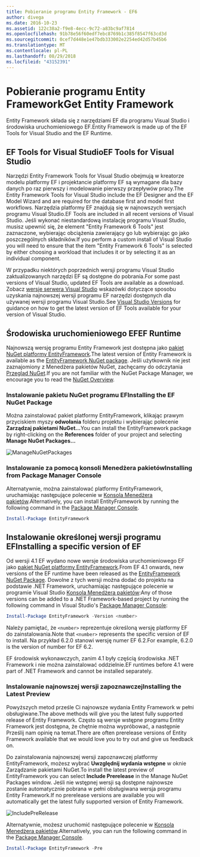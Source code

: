 ```yaml
---
title: Pobieranie programu Entity Framework - EF6
author: divega
ms.date: 2016-10-23
ms.assetid: 122c38a2-f9e8-4ecc-9c72-a83bc9af7814
ms.openlocfilehash: 91b78e56f60edf7ebc8769b1c385f8547f63cd3d
ms.sourcegitcommit: 0cef7d448e1e47bdb333002e2254ed42d57b45b6
ms.translationtype: MT
ms.contentlocale: pl-PL
ms.lasthandoff: 08/29/2018
ms.locfileid: "43152391"
---
```

# <a name="get-entity-framework"></a><span data-ttu-id="fe9e8-102">Pobieranie programu Entity Framework</span><span class="sxs-lookup"><span data-stu-id="fe9e8-102">Get Entity Framework</span></span>
<span data-ttu-id="fe9e8-103">Entity Framework składa się z narzędziami EF dla programu Visual Studio i środowiska uruchomieniowego EF.</span><span class="sxs-lookup"><span data-stu-id="fe9e8-103">Entity Framework is made up of the EF Tools for Visual Studio and the EF Runtime.</span></span>

## <a name="ef-tools-for-visual-studio"></a><span data-ttu-id="fe9e8-104">EF Tools for Visual Studio</span><span class="sxs-lookup"><span data-stu-id="fe9e8-104">EF Tools for Visual Studio</span></span>

<span data-ttu-id="fe9e8-105">Narzędzi Entity Framework Tools for Visual Studio obejmują w kreatorze modelu platformy EF i projektancie platformy EF są wymagane dla bazy danych po raz pierwszy i modelowanie pierwszy przepływów pracy.</span><span class="sxs-lookup"><span data-stu-id="fe9e8-105">The Entity Framework Tools for Visual Studio include the EF Designer and the EF Model Wizard and are required for the database first and model first workflows.</span></span> <span data-ttu-id="fe9e8-106">Narzędzia platformy EF znajdują się w najnowszych wersjach programu Visual Studio.</span><span class="sxs-lookup"><span data-stu-id="fe9e8-106">EF Tools are included in all recent versions of Visual Studio.</span></span> <span data-ttu-id="fe9e8-107">Jeśli wykonać niestandardową instalację programu Visual Studio, musisz upewnić się, że element "Entity Framework 6 Tools" jest zaznaczone, wybierając obciążenia zawierający go lub wybierając go jako poszczególnych składników.</span><span class="sxs-lookup"><span data-stu-id="fe9e8-107">If you perform a custom install of Visual Studio you will need to ensure that the item "Entity Framework 6 Tools" is selected by either choosing a workload that includes it or by selecting it as an individual component.</span></span>

<span data-ttu-id="fe9e8-108">W przypadku niektórych poprzednich wersji programu Visual Studio zaktualizowanych narzędzi EF są dostępne do pobrania.</span><span class="sxs-lookup"><span data-stu-id="fe9e8-108">For some past versions of Visual Studio, updated EF Tools are available as a download.</span></span> <span data-ttu-id="fe9e8-109">Zobacz [wersje serwera Visual Studio](~/ef6/what-is-new/visual-studio.md) wskazówki dotyczące sposobu uzyskania najnowszej wersji programu EF narzędzi dostępnych dla używanej wersji programu Visual Studio.</span><span class="sxs-lookup"><span data-stu-id="fe9e8-109">See [Visual Studio Versions](~/ef6/what-is-new/visual-studio.md) for guidance on how to get the latest version of EF Tools available for your version of Visual Studio.</span></span>

## <a name="ef-runtime"></a><span data-ttu-id="fe9e8-110">Środowiska uruchomieniowego EF</span><span class="sxs-lookup"><span data-stu-id="fe9e8-110">EF Runtime</span></span>

<span data-ttu-id="fe9e8-111">Najnowszą wersję programu Entity Framework jest dostępna jako [pakiet NuGet platformy EntityFramework](http://nuget.org/packages/EntityFramework/).</span><span class="sxs-lookup"><span data-stu-id="fe9e8-111">The latest version of Entity Framework is available as the [EntityFramework NuGet package](http://nuget.org/packages/EntityFramework/).</span></span> <span data-ttu-id="fe9e8-112">Jeśli użytkownik nie jest zaznajomiony z Menedżera pakietów NuGet, zachęcamy do odczytania [Przegląd NuGet](https://docs.microsoft.com/nuget/consume-packages/overview-and-workflow).</span><span class="sxs-lookup"><span data-stu-id="fe9e8-112">If you are not familiar with the NuGet Package Manager, we encourage you to read the [NuGet Overview](https://docs.microsoft.com/nuget/consume-packages/overview-and-workflow).</span></span>

### <a name="installing-the-ef-nuget-package"></a><span data-ttu-id="fe9e8-113">Instalowanie pakietu NuGet programu EF</span><span class="sxs-lookup"><span data-stu-id="fe9e8-113">Installing the EF NuGet Package</span></span>

<span data-ttu-id="fe9e8-114">Można zainstalować pakiet platformy EntityFramework, klikając prawym przyciskiem myszy **odwołania** folderu projektu i wybierając polecenie **Zarządzaj pakietami NuGet...**</span><span class="sxs-lookup"><span data-stu-id="fe9e8-114">You can install the EntityFramework package by right-clicking on the **References** folder of your project and selecting **Manage NuGet Packages…**</span></span>

![ManageNuGetPackages](~/ef6/media/managenugetpackages.png)

### <a name="installing-from-package-manager-console"></a><span data-ttu-id="fe9e8-116">Instalowanie za pomocą konsoli Menedżera pakietów</span><span class="sxs-lookup"><span data-stu-id="fe9e8-116">Installing from Package Manager Console</span></span>

<span data-ttu-id="fe9e8-117">Alternatywnie, można zainstalować platformy EntityFramework, uruchamiając następujące polecenie w [Konsola Menedżera pakietów](http://docs.nuget.org/docs/start-here/using-the-package-manager-console).</span><span class="sxs-lookup"><span data-stu-id="fe9e8-117">Alternatively, you can install EntityFramework by running the following command in the [Package Manager Console](http://docs.nuget.org/docs/start-here/using-the-package-manager-console).</span></span>

``` powershell
Install-Package EntityFramework
```

## <a name="installing-a-specific-version-of-ef"></a><span data-ttu-id="fe9e8-118">Instalowanie określonej wersji programu EF</span><span class="sxs-lookup"><span data-stu-id="fe9e8-118">Installing a specific version of EF</span></span>

<span data-ttu-id="fe9e8-119">Od wersji 4.1 EF wydano nowe wersje środowiska uruchomieniowego EF jako [pakiet NuGet platformy EntityFramework](https://www.nuget.org/packages/EntityFramework/).</span><span class="sxs-lookup"><span data-stu-id="fe9e8-119">From EF 4.1 onwards, new versions of the EF runtime have been released as the [EntityFramework NuGet Package](https://www.nuget.org/packages/EntityFramework/).</span></span> <span data-ttu-id="fe9e8-120">Dowolne z tych wersji można dodać do projektu na podstawie .NET Framework, uruchamiając następujące polecenie w programie Visual Studio [Konsola Menedżera pakietów](http://docs.nuget.org/docs/start-here/using-the-package-manager-console):</span><span class="sxs-lookup"><span data-stu-id="fe9e8-120">Any of those versions can be added to a .NET Framework-based project by running the following command in Visual Studio's [Package Manager Console](http://docs.nuget.org/docs/start-here/using-the-package-manager-console):</span></span>

``` powershell
Install-Package EntityFramework -Version <number>
```

<span data-ttu-id="fe9e8-121">Należy pamiętać, że `<number>` reprezentuje określoną wersję platformy EF do zainstalowania.</span><span class="sxs-lookup"><span data-stu-id="fe9e8-121">Note that `<number>` represents the specific version of EF to install.</span></span> <span data-ttu-id="fe9e8-122">Na przykład 6.2.0 stanowi wersję numer EF 6.2.</span><span class="sxs-lookup"><span data-stu-id="fe9e8-122">For example, 6.2.0 is the version of number for EF 6.2.</span></span>   

<span data-ttu-id="fe9e8-123">EF środowisk wykonawczych, zanim 4.1 były częścią środowiska .NET Framework i nie można zainstalować oddzielnie.</span><span class="sxs-lookup"><span data-stu-id="fe9e8-123">EF runtimes before 4.1 were part of .NET Framework and cannot be installed separately.</span></span>

### <a name="installing-the-latest-preview"></a><span data-ttu-id="fe9e8-124">Instalowanie najnowszej wersji zapoznawczej</span><span class="sxs-lookup"><span data-stu-id="fe9e8-124">Installing the Latest Preview</span></span>

<span data-ttu-id="fe9e8-125">Powyższych metod prześle Ci najnowsze wydania Entity Framework w pełni obsługiwane.</span><span class="sxs-lookup"><span data-stu-id="fe9e8-125">The above methods will give you the latest fully supported release of Entity Framework.</span></span> <span data-ttu-id="fe9e8-126">Często są wersje wstępne programu Entity Framework jest dostępna, że chętnie można wypróbować, a następnie Prześlij nam opinię na temat.</span><span class="sxs-lookup"><span data-stu-id="fe9e8-126">There are often prerelease versions of Entity Framework available that we would love you to try out and give us feedback on.</span></span>

<span data-ttu-id="fe9e8-127">Do zainstalowania najnowszej wersji zapoznawczej platformy EntityFramework, możesz wybrać **Uwzględnij wydania wstępne** w oknie Zarządzanie pakietami NuGet.</span><span class="sxs-lookup"><span data-stu-id="fe9e8-127">To install the latest preview of EntityFramework you can select **Include Prerelease** in the Manage NuGet Packages window.</span></span> <span data-ttu-id="fe9e8-128">Jeśli nie wstępnej wersji są dostępne najnowsze zostanie automatycznie pobrana w pełni obsługiwana wersja programu Entity Framework.</span><span class="sxs-lookup"><span data-stu-id="fe9e8-128">If no prerelease versions are available you will automatically get the latest fully supported version of Entity Framework.</span></span>

![IncludePreRelease](~/ef6/media/includeprerelease.png)

<span data-ttu-id="fe9e8-130">Alternatywnie, możesz uruchomić następujące polecenie w [Konsola Menedżera pakietów](http://docs.nuget.org/docs/start-here/using-the-package-manager-console).</span><span class="sxs-lookup"><span data-stu-id="fe9e8-130">Alternatively, you can run the following command in the [Package Manager Console](http://docs.nuget.org/docs/start-here/using-the-package-manager-console).</span></span>

``` powershell
Install-Package EntityFramework -Pre
```
